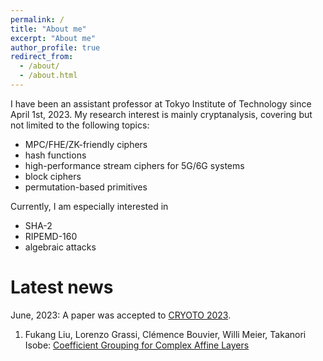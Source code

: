 ```yaml
---
permalink: /
title: "About me"
excerpt: "About me"
author_profile: true
redirect_from: 
  - /about/
  - /about.html
---
```


I have been an assistant professor at Tokyo Institute of Technology since April 1st, 2023. My research interest is mainly cryptanalysis, covering but not limited to the following topics:

 - MPC/FHE/ZK-friendly ciphers
 - hash functions
 - high-performance stream ciphers for 5G/6G systems
 - block ciphers
 - permutation-based primitives
 
 Currently, I am especially interested in 
 - SHA-2
 - RIPEMD-160 
 - algebraic attacks
 
# Latest news

June, 2023: A paper was accepted to [CRYOTO 2023](https://crypto.iacr.org/2023/).

1. Fukang Liu, Lorenzo Grassi, Clémence Bouvier, Willi Meier, Takanori Isobe: [Coefficient Grouping for Complex Affine Layers](https://eprint.iacr.org/2023/782.pdf)
